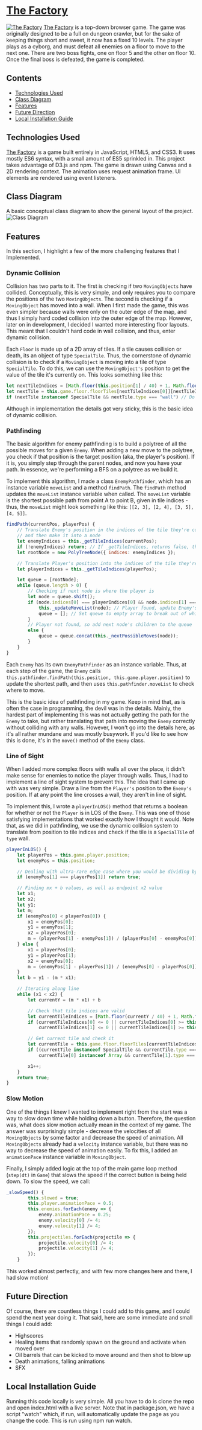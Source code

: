 # [The Factory](https://pcampbell42.github.io/the-factory/)
[![The Factory](https://github.com/pcampbell42/the-factory/blob/main/dist/assets/readme_assets/home_page.png)](https://pcampbell42.github.io/the-factory/)
[The Factory](https://pcampbell42.github.io/the-factory/) is a top-down browser game. The game was originally designed to be a full on dungeon crawler, but for the sake of keeping things short and sweet, it now has a fixed 10 levels. The player plays as a cyborg, and must defeat all enemies on a floor to move to the next one. There are two boss fights, one on floor 5 and the other on floor 10. Once the final boss is defeated, the game is completed.

## Contents
* [Technologies Used](#technologies-used)
* [Class Diagram](#class-diagram)
* [Features](#features)
* [Future Direction](#future-direction)
* [Local Installation Guide](#local-installation-guide)

## Technologies Used
[The Factory](https://pcampbell42.github.io/the-factory/) is a game built entirely in JavaScript, HTML5, and CSS3. It uses mostly ES6 syntax, with a small amount of ES5 sprinkled in. This project takes advantage of D3.js and npm. The game is drawn using Canvas and a 2D rendering context. The animation uses request animation frame. UI elements are rendered using event listeners. 

## Class Diagram
A basic conceptual class diagram to show the general layout of the project.
![Class Diagram](https://github.com/pcampbell42/the-factory/blob/main/dist/assets/readme_assets/classDiagram.drawio.png)

## Features
In this section, I highlight a few of the more challenging features that I Implemented.

### Dynamic Collision
Collision has two parts to it. The first is checking if two `MovingObjects` have collided. Conceptually, this is very simple, and only requires you to compare the positions of the two `MovingObjects`. The second is checking if a `MovingObject` has moved into a wall. When I first made the game, this was even simpler because walls were only on the outer edge of the map, and thus I simply hard coded collision into the outer edge of the map. However, later on in development, I decided I wanted more interesting floor layouts. This meant that I couldn't hard code in wall collision, and thus, enter dynamic collision.

Each `Floor` is made up of a 2D array of tiles. If a tile causes collision or death, its an object of type `SpecialTile`. Thus, the cornerstone of dynamic collision is to check if a `MovingObject` is moving into a tile of type `SpecialTile`. To do this, we can use the `MovingObject's` position to get the value of the tile it's currently on. This looks something like this:
```javascript
let nextTileIndices = [Math.floor(this.position[1] / 40) + 1, Math.floor((this.position[0] / 40) + 1];
let nextTile = this.game.floor.floorTiles[nextTileIndices[0]][nextTileIndices[1]];
if (nextTile instanceof SpecialTile && nextTile.type === "wall") // Do whatever
```
Although in implementation the details got very sticky, this is the basic idea of dynamic collision.

### Pathfinding
The basic algorithm for enemy pathfinding is to build a polytree of all the possible moves for a given `Enemy`. When adding a new move to the polytree, you check if that position is the target position (aka, the player's position). If it is, you simply step through the parent nodes, and now you have your path. In essence, we're performing a BFS on a polytree as we build it.

To implement this algorithm, I made a class `EnemyPathfinder`, which has an instance variable `moveList` and a method `findPath`. The `findPath` method updates the `moveList` instance variable when called. The `moveList` variable is the shortest possible path from point A to point B, given in tile indices - thus, the `moveList` might look something like this: `[[2, 3], [2, 4], [3, 5], [4, 5]]`.
```javascript
findPath(currentPos, playerPos) {
    // Translate Enemy's position in the indices of the tile they're currently on,
    // and then make it into a node
    let enemyIndices = this._getTileIndices(currentPos);
    if (!enemyIndices) return; // If _getTileIndices, returns false, the indices are invalid and we exit out
    let rootNode = new PolyTreeNode({ indices: enemyIndices });

    // Translate Player's position into the indices of the tile they're currently on.
    let playerIndices = this._getTileIndices(playerPos);

    let queue = [rootNode];
    while (queue.length > 0) {
        // Checking if next node is where the player is
        let node = queue.shift();
        if (node.indices[0] === playerIndices[0] && node.indices[1] === playerIndices[1]) {
            this._updateMoveList(node); // Player found, update Enemy's moveList
            queue = []; // Set queue to empty array to break out of while loop and exit method
        }
        // Player not found, so add next node's children to the queue
        else {
            queue = queue.concat(this._nextPossibleMoves(node));
        }
    }
}
```
Each `Enemy` has its own `EnemyPathfinder` as an instance variable. Thus, at each step of the game, the `Enemy` calls `this.pathfinder.findPath(this.position, this.game.player.position)` to update the shortest path, and then uses `this.pathfinder.moveList` to check where to move.

This is the basic idea of pathfinding in my game. Keep in mind that, as is often the case in programming, the devil was in the details. Mainly, the hardest part of implementing this was not actually getting the path for the `Enemy` to take, but rather translating that path into moving the `Enemy` correctly without colliding with any walls. However, I won't go into the details here, as it's all rather mundane and was mostly busywork. If you'd like to see how this is done, it's in the `move()` method of the `Enemy` class.

### Line of Sight
When I added more complex floors with walls all over the place, it didn't make sense for enemies to notice the player through walls. Thus, I had to implement a line of sight system to prevent this. The idea that I came up with was very simple. Draw a line from the `Player's` position to the `Enemy's` position. If at any point the line crosses a wall, they aren't in line of sight.

To implement this, I wrote a `playerInLOS()` method that returns a boolean for whether or not the `Player` is in LOS of the `Enemy`. This was one of those satisfying implementations that worked exactly how I thought it would. Note that, as we did in pathfinding, we use the dynamic collision system to translate from position to tile indices and check if the tile is a `SpecialTile` of `type` wall.
```javascript
playerInLOS() {
    let playerPos = this.game.player.position;
    let enemyPos = this.position;

    // Dealing with ultra-rare edge case where you would be dividing by 0 to find m
    if (enemyPos[1] === playerPos[1]) return true;

    // Finding mx + b values, as well as endpoint x2 value
    let x1;
    let x2;
    let y1;
    let m;
    if (enemyPos[0] < playerPos[0]) {
        x1 = enemyPos[0];
        y1 = enemyPos[1];
        x2 = playerPos[0];
        m = (playerPos[1] - enemyPos[1]) / (playerPos[0] - enemyPos[0]);
    } else {
        x1 = playerPos[0];
        y1 = playerPos[1];
        x2 = enemyPos[0];
        m = (enemyPos[1] - playerPos[1]) / (enemyPos[0] - playerPos[0])
    }
    let b = y1 - (m * x1);

    // Iterating along line
    while (x1 < x2) {
        let currentY = (m * x1) + b

        // Check that tile indices are valid
        let currentTileIndices = [Math.floor(currentY / 40) + 1, Math.floor(x1 / 40) + 1];
        if (currentTileIndices[0] <= 0 || currentTileIndices[0] >= this.game.floor.numRows ||
            currentTileIndices[1] <= 0 || currentTileIndices[1] >= this.game.floor.numCols) return false;

        // Get current tile and check it
        let currentTile = this.game.floor.floorTiles[currentTileIndices[0]][currentTileIndices[1]];
        if ((currentTile instanceof SpecialTile && currentTile.type === "wall") ||
            currentTile[0] instanceof Array && currentTile[1].type === "wall") return false;

        x1++;
    }
    return true;
}
```

### Slow Motion
One of the things I knew I wanted to implement right from the start was a way to slow down time while holding down a button. Therefore, the question was, what does slow motion actually mean in the context of my game. The answer was surprisingly simple - decrease the velocities of all `MovingObjects` by some factor and decrease the speed of animation. All `MovingObjects` already had a `velocity` instance variable, but there was no way to decrease the speed of animation easily. To fix this, I added an `animationPace` instance variable in `MovingObject`.

Finally, I simply added logic at the top of the main game loop method (`step(dt)` in `Game`) that slows the speed if the correct button is being held down. To slow the speed, we call:
```javascript
_slowSpeed() {
        this.slowed = true;
        this.player.animationPace = 0.5;
        this.enemies.forEach(enemy => {
            enemy.animationPace = 0.25;
            enemy.velocity[0] /= 4;
            enemy.velocity[1] /= 4;
        });
        this.projectiles.forEach(projectile => {
            projectile.velocity[0] /= 4;
            projectile.velocity[1] /= 4;
        });
    }
```
This worked almost perfectly, and with few more changes here and there, I had slow motion!

## Future Direction
Of course, there are countless things I could add to this game, and I could spend the next year doing it. That said, here are some immediate and small things I could add:
* Highscores
* Healing items that randomly spawn on the ground and activate when moved over
* Oil barrels that can be kicked to move around and then shot to blow up
* Death animations, falling animations
* SFX

## Local Installation Guide
Running this code locally is very simple. All you have to do is clone the repo and open index.html with a live server. Note that in package.json, we have a script "watch" which, if run, will automatically update the page as you change the code. This is run using npm run watch.
